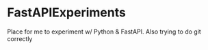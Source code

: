 # FastAPIExperiments
Place for me to experiment w/ Python &amp; FastAPI. Also trying to do git correctly
